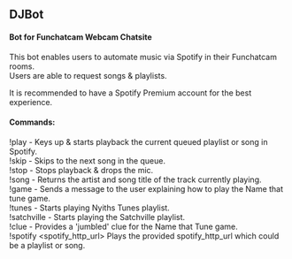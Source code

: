 ## DJBot

#### Bot for Funchatcam Webcam Chatsite

This bot enables users to automate music via Spotify in their Funchatcam rooms.<br>
Users are able to request songs & playlists.

It is recommended to have a Spotify Premium account for the best experience.

#### Commands:

!play - Keys up & starts playback the current queued playlist or song in Spotify.<br>
!skip - Skips to the next song in the queue.<br>
!stop - Stops playback & drops the mic.<br>
!song - Returns the artist and song title of the track currently playing.<br>
!game - Sends a message to the user explaining how to play the Name that tune game.<br>
!tunes - Starts playing Nyiths Tunes playlist.<br>
!satchville - Starts playing the Satchville playlist.<br>
!clue - Provides a 'jumbled' clue for the Name that Tune game.<br>
!spotify <spotify_http_url> Plays the provided spotify_http_url which could be a playlist or song.<br>
